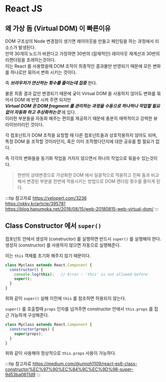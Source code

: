 # React JS

## 왜 가상 돔 (Virtual DOM) 이 빠른이유

DOM 구조상의 Node 변경점이 생기면 레이아웃을 만들고 페인팅을 하는 과정에서 리소스가 발생된다.  
만약 30개의 노드가 바뀐다고 가정하면 30번의 (잠재적인) 레이아웃 재계산과 30번의 리랜더링을 초래하는것이다.  
이는 React 를 사용했을때 DOM 조작이 최종적인 결과물만 반영되기 때문에 모든 변화를 하나로만 묶어서 변화 시키는 것이다.  

즉 _**브라우저가 연산하는 횟수를 줄이는데 집중**_ 한다.

물론 최종 결과 값만 변경되기 때문에 궂이 Virtual DOM 을 사용하지 않아도 변화를 묶어서 DOM 에 반영 시켜 주면 되지만  
_**Virtual DOM 은 DOM fragment 를 관리하는 과정을 수동으로 하나하나 작업할 필요없이 자동화 하고 추상화하는것**_ 에 있다.  
이러한 부분들을 자동화 해주는 편의를 제공하기 때문에 충분히 매력적이고 강력한 뷰 라이브러리인 것이다.

각 컴포넌트가 DOM 조작을 요청할 때 다른 컴포넌트들과 상호작용하지 않아도 되며, 특정 DOM 을 조작할 것이라던지, 혹은 이미 조작했다던지에 대한 공유를 할 필요가 없다.

즉 각각의 변화들을 동기화 작업을 거치지 않으면서 하나의 작업으로 묶을수 있는것이다.

> 한번의 상태변경으로 가상화한 DOM 에서 일괄적으로 적용하고 진짜 돔과 비교해서 변경된 부분을 한번에 적용시키는 방법으로 DOM 랜더링 횟수를 줄이게 된다.

:::tip 참고자료
<https://velopert.com/3236>  
<https://okky.kr/article/395781>  
<https://blog.hanumoka.net/2018/08/15/web-20180815-web-virtual-dom/>
:::

## Class Constructor 에서 `super()`

컴포넌트 안에서 생성자 (constructor) 를 실행하면 반드시 `super()` 를 실행해야 한다.  
생성자 (constructor) 를 사용하지 않으면 자동으로 실행해준다.

이는 `this` 객체를 초기화 해주지 않기 때문이다.

```javascript
class Myclass extends React.Component {
  constructor() {
    console.log(this);   // Error : 'this' is not allowed before
    super();
  }
}
```

위와 같이 `super()` 실해 이전에 `this` 를 참조하면 허용되지 않는다.

`super()` 를 호출할때 `props` 인자를 넘겨주면 constructor 안에서 `this.props` 를 접근 가능하게 구성해준다.

```javascript
class Myclass extends React.Component {
  constructor(props) {
    super(props);
  }
}
```

위와 같이 사용해야 정상적으로 `this.props` 사용이 가능하다.

:::tip 참고자료
<https://medium.com/@umioh1109/react-es6-class-constructor%EC%97%90%EC%84%9C%EC%9D%98-super-9d53ba0611d9>
:::
